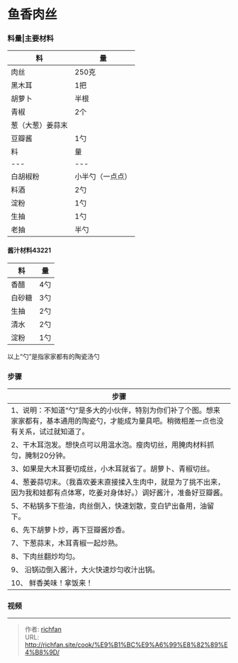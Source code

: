 # 鱼香肉丝


### 料量|主要材料
|料|量|
|---|---|
|肉丝|250克|
|黑木耳|1把|
|胡萝卜|半根|
|青椒|2个|
|葱（大葱）姜蒜末|
|豆瓣酱|1勺||腌肉材料	
|料|量|
|---|---|
|白胡椒粉|小半勺（一点点）|
|料酒|2勺|
|淀粉|1勺|
|生抽|1勺|
|老抽|半勺|

#### 酱汁材料43221
|料|量|
|---|---|
|香醋|4勺|
|白砂糖|3勺|
|生抽|2勺|
|清水|2勺|
|淀粉|1勺|

以上“勺”是指家家都有的陶瓷汤勺

### 步骤

|步骤|
|---|
|1、说明：不知道“勺”是多大的小伙伴，特别为你们补了个图。想来家家都有，基本通用的陶瓷勺，才能成为量具吧。稍微相差一点也没有关系，试过就知道了。|
|2、干木耳泡发。想快点可以用温水泡。瘦肉切丝，用腌肉材料抓匀，腌制20分钟。|
|3、如果是大木耳要切成丝，小木耳就省了。胡萝卜、青椒切丝。|
|4、葱姜蒜切末。（我喜欢姜末直接揉入生肉中，就是为了挑不出来，因为我和娃都有点体寒，吃姜对身体好。）调好酱汁，准备好豆瓣酱。|
|5、不粘锅多下些油，肉丝倒入，快速划散，变白铲出备用，油留下。|
|6、先下胡萝卜炒，再下豆瓣酱炒香。|
|7、下葱蒜末，木耳青椒一起炒熟。|
|8、下肉丝翻炒均匀。|
|9、 沿锅边倒入酱汁，大火快速炒匀收汁出锅。|
|10、 鲜香美味！拿饭来！|


### 视频

---

> 作者: [richfan](https://richfan.site/)  
> URL: http://richfan.site/cook/%E9%B1%BC%E9%A6%99%E8%82%89%E4%B8%9D/  

